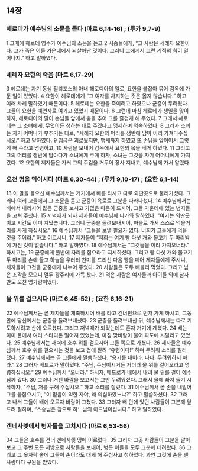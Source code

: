 ## 14장
### 헤로데가 예수님의 소문을 듣다 (마르 6,14-16) ;  (루카 9,7-9)
1 그때에 헤로데 영주가 예수님의 소문을 듣고
2 시종들에게, “그 사람은 세례자 요한이다. 그가 죽은 이들 가운데에서 되살아난 것이다. 그러니 그에게서 그런 기적의 힘이 일어나지.” 하고 말하였다.
### 세례자 요한의 죽음 (마르 6,17-29)
3 헤로데는 자기 동생 필리포스의 아내 헤로디아의 일로, 요한을 붙잡아 묶어 감옥에 가둔 일이 있었다.
4 요한이 헤로데에게 “그 여자를 차지하는 것은 옳지 않습니다.” 하고 여러 차례 말하였기 때문이다.
5 헤로데는 요한을 죽이려고 하였으나 군중이 두려웠다. 그들이 요한을 예언자로 여기고 있었기 때문이다.
6 그런데 마침 헤로데가 생일을 맞이하자, 헤로디아의 딸이 손님들 앞에서 춤을 추어 그를 즐겁게 해 주었다.
7 그래서 헤로데는 그 소녀에게, 무엇이든 청하는 대로 주겠다고 맹세하며 약속하였다.
8 그러자 소녀는 자기 어머니가 부추기는 대로, “세례자 요한의 머리를 쟁반에 담아 이리 가져다주십시오.” 하고 말하였다.
9 임금은 괴로웠지만, 맹세까지 하였고 또 손님들 앞이어서 그렇게 해 주라고 명령하고,
10 사람을 보내어 감옥에서 요한의 목을 베게 하였다.
11 그리고 그의 머리를 쟁반에 담아다가 소녀에게 주게 하자, 소녀는 그것을 자기 어머니에게 가져갔다.
12 요한의 제자들은 가서 그의 주검을 거두어 장사 지내고, 예수님께 가서 알렸다.
### 오천 명을 먹이시다 (마르 6,30-44) ;  (루카 9,10-17) ;  (요한 6,1-14)
13 이 말을 들으신 예수님께서는 거기에서 배를 타시고 따로 외딴곳으로 물러가셨다. 그러나 여러 고을에서 그 소문을 듣고 군중이 육로로 그분을 따라나섰다.
14 예수님께서는 배에서 내리시어 많은 군중을 보시고 가엾은 마음이 드시어, 그들 가운데에 있는 병자들을 고쳐 주셨다.
15 저녁때가 되자 제자들이 예수님께 다가와 말하였다. "여기는 외딴곳이고 시간도 이미 지났습니다. 그러니 군중을 돌려보내시어, 마을로 가서 스스로 먹을거리를 사게 하십시오."
16 예수님께서 “그들을 보낼 필요가 없다. 너희가 그들에게 먹을 것을 주어라.” 하고 이르시니,
17 제자들이 “저희는 여기 빵 다섯 개와 물고기 두 마리밖에 가진 것이 없습니다.” 하고 말하였다.
18 예수님께서는 “그것들을 이리 가져오너라.” 하시고는,
19 군중에게 풀밭에 자리를 잡으라고 지시하셨다. 그리고 빵 다섯 개와 물고기 두 마리를 손에 들고 하늘을 우러러 찬미를 드리신 다음 빵을 떼어 제자들에게 주시니, 제자들이 그것을 군중에게 나누어 주었다.
20 사람들은 모두 배불리 먹었다. 그리고 남은 조각을 모으니 열두 광주리에 가득 찼다.
21 먹은 사람은 여자들과 아이들 외에 남자만도 오천 명가량이었다.
### 물 위를 걸으시다 (마르 6,45-52) ;  (요한 6,16-21)
22 예수님께서는 곧 제자들을 재촉하시어 배를 타고 건너편으로 먼저 가게 하시고, 그동안에 당신께서는 군중을 돌려보내셨다.
23 군중을 돌려보내신 뒤, 예수님께서는 따로 기도하시려고 산에 오르셨다. 그리고 저녁때가 되었는데도 혼자 거기에 계셨다.
24 배는 이미 뭍에서 여러 스타디온 떨어져 있었는데, 마침 맞바람이 불어 파도에 시달리고 있었다.
25 예수님께서는 새벽에 호수 위를 걸으시어 그들 쪽으로 가셨다.
26 제자들은 예수님께서 호수 위를 걸으시는 것을 보고 겁에 질려 “유령이다!” 하며 두려워 소리를 질러 댔다.
27 예수님께서는 곧 그들에게 말씀하셨다. “용기를 내어라. 나다. 두려워하지 마라.”
28 그러자 베드로가 말하였다. “주님, 주님이시거든 저더러 물 위를 걸어오라고 명령하십시오.”
29 예수님께서 “오너라.” 하시자, 베드로가 배에서 내려 물 위를 걸어 예수님께 갔다.
30 그러나 거센 바람을 보고서는 그만 두려워졌다. 그래서 물에 빠져 들기 시작하자, "주님, 저를 구해 주십시오." 하고 소리를 질렀다.
31 예수님께서 곧 손을 내밀어 그를 붙잡으시고, “이 믿음이 약한 자야, 왜 의심하였느냐?” 하고 말씀하셨다.
32 그러고 나서 그들이 배에 오르자 바람이 그쳤다.
33 그러자 배 안에 있던 사람들이 그분께 엎드려 절하며, “스승님은 참으로 하느님의 아드님이십니다.” 하고 말하였다.
### 겐네사렛에서 병자들을 고치시다 (마르 6,53-56)
34 그들은 호수를 건너 겐네사렛 땅에 이르렀다.
35 그러자 그곳 사람들이 그분을 알아보고 그 주변 모든 지방으로 사람들을 보내어, 병든 이들을 모두 그분께 데려왔다.
36 그리고 그 옷자락 술에 그들이 손이라도 대게 해 주십사고 청하였다. 과연 그것에 손을 댄 사람마다 구원을 받았다.
